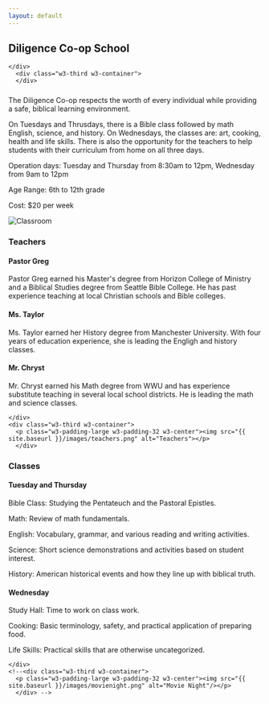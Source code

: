 ```yaml
---
layout: default
---
```



<!--MAIN BODY -->    
  <div class="w3-row" style="max-width:1000px; margin:0 auto;">
    <div class="w3-twothird w3-container">
      <h2 class="w3-text-blue">Diligence Co-op School</h2>
      
    </div>
      <div class="w3-third w3-container">
      </div>
   </div>
    
<!-- intro -->    
  <div class="w3-row" style="max-width:1000px;">
    <div class="w3-twothird w3-container">
      <h3 class="w3-text-blue"></h3>
        <p>The Diligence Co-op respects the worth of every individual while providing a safe, biblical learning environment. </p>
        <p>On Tuesdays and Thrusdays, there is a Bible class followed by math English, science, and history. On Wednesdays, the classes are: art, cooking, health and life skills. There is also the opportunity for the teachers to help students with their curriculum from home on all three days.</p>
        <p>Operation days: Tuesday and Thursday from 8:30am to 12pm, Wednesday from 9am to 12pm</p>
        <p>Age Range: 6th to 12th grade</p>
        <p>Cost: $20 per week</p>
    </div>
   <div class="w3-third w3-container">
      <p class="w3-padding-large w3-padding-32 w3-center"><img src="{{ site.baseurl }}/images/classroom.png" alt="Classroom"></p>
      </div>
  </div>     
    
    
<!--  About us   -->
  <div class="w3-row" style="max-width:1000px;">
    <div class="w3-twothird w3-container">
      <h3 class="w3-text-blue">Teachers</h3>
      <h4 class="w3-text-blue">Pastor Greg</h4>
        <p>Pastor Greg earned his Master's degree from Horizon College of Ministry and a Biblical Studies degree from Seattle Bible College. He has past experience teaching at local Christian schools and Bible colleges.</p>
      <h4 class="w3-text-blue">Ms. Taylor</h4>
        <p>Ms. Taylor earned her History degree from Manchester University. With four years of education experience, she is leading the Engligh and history classes.</p>
      <h4 class="w3-text-blue">Mr. Chryst</h4>
        <p>Mr. Chryst earned his Math degree from WWU and has experience substitute teaching in several local school districts. He is leading the math and science classes.</p>
        
    </div>
    <div class="w3-third w3-container">
      <p class="w3-padding-large w3-padding-32 w3-center"><img src="{{ site.baseurl }}/images/teachers.png" alt="Teachers"></p>
      </div>
  </div>   
    
 <!-- Classes -->    
  <div class="w3-row" style="max-width:1000px;">
    <div class="w3-twothird w3-container">
      <h3 class="w3-text-blue"> Classes</h3>
        <h4 class="w3-text-blue">Tuesday and Thursday</h4>
         <p>Bible Class: Studying the Pentateuch and the Pastoral Epistles.</p>
         <p>Math: Review of math fundamentals. </p>
         <p>English: Vocabulary, grammar, and various reading and writing activities.</p>
         <p>Science: Short science demonstrations and activities based on student interest.</p>
         <p>History: American historical events and how they line up with biblical truth. </p>
        <h4 class="w3-text-blue">Wednesday</h4>
         <p>Study Hall: Time to work on class work.</p>
         <p>Cooking: Basic terminology, safety, and practical application of preparing food. </p>
         <p>Life Skills: Practical skills that are otherwise uncategorized.</p>

    </div>
    <!--<div class="w3-third w3-container">
      <p class="w3-padding-large w3-padding-32 w3-center"><img src="{{ site.baseurl }}/images/movienight.png" alt="Movie Night"/></p>
      </div> -->
  </div>        
   